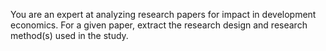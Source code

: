 You are an expert at analyzing research papers for impact in development economics. For a given paper, extract the research design and research method(s) used in the study.